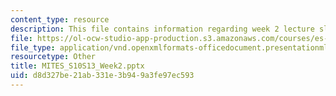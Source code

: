 ```yaml
---
content_type: resource
description: This file contains information regarding week 2 lecture slides.
file: https://ol-ocw-studio-app-production.s3.amazonaws.com/courses/es-s10-drugs-and-the-brain-spring-2013/d8d327be21ab331e3b949a3fe97ec593_MITES_S10S13_Week2.pptx
file_type: application/vnd.openxmlformats-officedocument.presentationml.presentation
resourcetype: Other
title: MITES_S10S13_Week2.pptx
uid: d8d327be-21ab-331e-3b94-9a3fe97ec593
---
```

